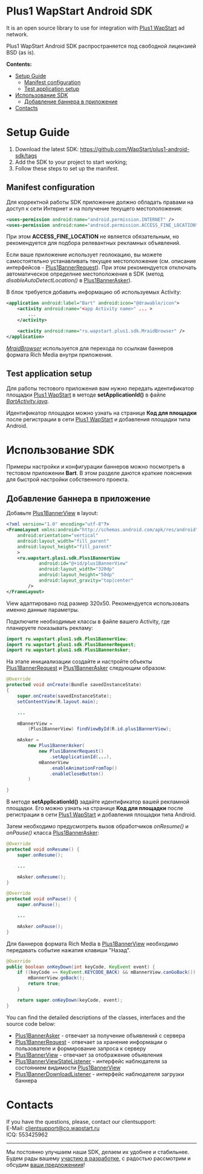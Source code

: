 Plus1 WapStart Android SDK
==========================
It is an open source library to use for integration with [Plus1 WapStart](https://plus1.wapstart.ru) ad network.

Plus1 WapStart Android SDK распространяется под свободной лицензией BSD (as is).

**Contents:**
* [Setup Guide](#Setup-Guide)
  * [Manifest configuration](#manifest-configuration)
  * [Test application setup](#test-application-setup)
* [Использование SDK](#Использование-SDK)
  * [Добавление баннера в приложение](#Добавление-баннера-в-приложение)
* [Contacts](#сontacts)


# Setup Guide

1. Download the latest SDK: https://github.com/WapStart/plus1-android-sdk/tags
2. Add the SDK to your project to start working;
3. Follow these steps to set up the manifest.

## Manifest configuration
Для корректной работы SDK приложение должно обладать правами на доступ к сети Интернет и на получение текущего местоположения:

```xml
<uses-permission android:name="android.permission.INTERNET" />
<uses-permission android:name="android.permission.ACCESS_FINE_LOCATION" />
```

При этом **ACCESS_FINE_LOCATION** не является обязательным, но рекомендуется для подбора релевантных рекламных объявлений.

Если ваше приложение использует геолокацию, вы можете самостоятельно устанавливать текущее местоположение (см. описание интерфейсов - [Plus1BannerRequest](https://github.com/WapStart/plus1-android-sdk/blob/master/doc/Plus1BannerRequest.md)). При этом рекомендуется отключать автоматическое определние местоположения в SDK (метод *disableAutoDetectLocation()* в [Plus1BannerAsker](https://github.com/WapStart/plus1-android-sdk/blob/master/doc/Plus1BannerAsker.md)).

В блок *<application>* требуется добавить информацию об используемых Activity:

```xml
<application android:label="Bart" android:icon="@drawable/icon">
	<activity android:name="<app Activity name>" ... >
		...
	</activity>

	<activity android:name="ru.wapstart.plus1.sdk.MraidBrowser" />
</application>
```

*[MraidBrowser](https://github.com/WapStart/plus1-android-sdk/blob/master/sdk/src/ru/wapstart/plus1/sdk/MraidBrowser.java)* используется для перехода по ссылкам баннеров формата Rich Media внутри приложения.

## Test application setup
Для работы тестового приложения вам нужно передать идентификатор площадки [Plus1 WapStart](https://plus1.wapstart.ru) в методе **setApplicationId()** в файле *[BartActivity.java](https://github.com/WapStart/plus1-android-sdk/blob/master/examples/Bart/src/ru/wapstart/plus1/bart/BartActivity.java#L51)*.

Идентификатор площадки можно узнать на странице **Код для площадки** после регистрации в сети [Plus1 WapStart](https://plus1.wapstart.ru) и добавления площадки типа Android.


# Использование SDK

Примеры настройки и конфигурации баннеров можно посмотреть в тестовом приложении **Bart**. В этом разделе даются краткие пояснения для быстрой настройки собственного проекта.

## Добавление баннера в приложение
Добавьте [Plus1BannerView](https://github.com/WapStart/plus1-android-sdk/blob/master/doc/Plus1BannerView.md) в layout:

```xml
<?xml version="1.0" encoding="utf-8"?>
<FrameLayout xmlns:android="http://schemas.android.com/apk/res/android"
    android:orientation="vertical"
    android:layout_width="fill_parent"
    android:layout_height="fill_parent"
    >
	<ru.wapstart.plus1.sdk.Plus1BannerView
			android:id="@+id/plus1BannerView"
			android:layout_width="320dp"
			android:layout_height="50dp"
			android:layout_gravity="top|center"
		/>
</FrameLayout>

```
View адаптировано под размер 320x50. Рекомендуется использовать именно данные параметры.

Подключите необходимые классы в файле вашего Activity, где планируете показывать рекламу:

```java
import ru.wapstart.plus1.sdk.Plus1BannerView;
import ru.wapstart.plus1.sdk.Plus1BannerRequest;
import ru.wapstart.plus1.sdk.Plus1BannerAsker;
```

На этапе инициализации создайте и настройте объекты [Plus1BannerRequest](https://github.com/WapStart/plus1-android-sdk/blob/master/doc/Plus1BannerRequest.md) и [Plus1BannerAsker](https://github.com/WapStart/plus1-android-sdk/blob/master/doc/Plus1BannerAsker.md) следующим образом:

```java
@Override
protected void onCreate(Bundle savedInstanceState)
{
	super.onCreate(savedInstanceState);
	setContentView(R.layout.main);

	...

	mBannerView =
		(Plus1BannerView) findViewById(R.id.plus1BannerView);

	mAsker =
		new Plus1BannerAsker(
			new Plus1BannerRequest()
				.setApplicationId(...),
			mBannerView
				.enableAnimationFromTop()
				.enableCloseButton()
		)

}
```

В методе **setApplicationId()** задайте идентификатор вашей рекламной площадки. Его можно узнать на странице **Код для площадки** после регистрации в сети [Plus1 WapStart](https://plus1.wapstart.ru) и добавления площадки типа Android.

Затем необходимо предусмотреть вызов обработчиков *onResume()* и *onPause()* класса [Plus1BannerAsker](https://github.com/WapStart/plus1-android-sdk/blob/master/doc/Plus1BannerAsker.md):

```java
@Override
protected void onResume() {
	super.onResume();

	...

	mAsker.onResume();
}

@Override
protected void onPause() {
	super.onPause();

	...

	mAsker.onPause();
}
```

Для баннеров формата Rich Media в [Plus1BannerView](https://github.com/WapStart/plus1-android-sdk/blob/master/doc/Plus1BannerView.md) необходимо передавать событие нажатия клавиши "Назад".

```java
@Override
public boolean onKeyDown(int keyCode, KeyEvent event) {
	if ((keyCode == KeyEvent.KEYCODE_BACK) && mBannerView.canGoBack()) {
		mBannerView.goBack();
		return true;
	}

	return super.onKeyDown(keyCode, event);
}
```

You can find the detailed descriptions of the classes, interfaces and the source code below:
* [Plus1BannerAsker](https://github.com/WapStart/plus1-android-sdk/blob/master/doc/Plus1BannerAsker.md) - отвечает за получение объявлений с сервера
* [Plus1BannerRequest](https://github.com/WapStart/plus1-android-sdk/blob/master/doc/Plus1BannerRequest.md) - отвечает за хранение информации о пользователе и формирование запроса к серверу
* [Plus1BannerView](https://github.com/WapStart/plus1-android-sdk/blob/master/doc/Plus1BannerView.md) - отвечает за отображение объявления
* [Plus1BannerViewStateListener](https://github.com/WapStart/plus1-android-sdk/blob/master/doc/Plus1BannerViewStateListener.md) - интерфейс наблюдателя за состоянием видимости [Plus1BannerView](https://github.com/WapStart/plus1-android-sdk/blob/master/doc/Plus1BannerView.md)
* [Plus1BannerDownloadListener](https://github.com/WapStart/plus1-android-sdk/blob/master/doc/Plus1BannerDownloadListener.md) - интерфейс наблюдателя загрузки баннера


# Contacts

If you have the questions, please, contact our clientsupport:  
E-Mail: clientsupport@co.wapstart.ru  
ICQ: 553425962

---------------------------------------
Мы постоянно улучшаем наши SDK, делаем их удобнее и стабильнее. Будем рады вашему [участию в разработке](https://github.com/Wapstart/plus1-android-sdk/pulls), с радостью рассмотрим и обсудим [ваши предложениия](https://github.com/WapStart/plus1-android-sdk/issues)!